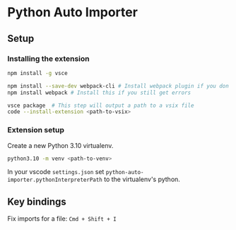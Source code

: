 # Python Auto Importer

## Setup

### Installing the extension

```bash
npm install -g vsce

npm install --save-dev webpack-cli # Install webpack plugin if you don't already have it installed
npm install webpack # Install this if you still get errors

vsce package  # This step will output a path to a vsix file
code --install-extension <path-to-vsix>
```

### Extension setup

Create a new Python 3.10 virtualenv.

```bash
python3.10 -m venv <path-to-venv>
```

In your vscode `settings.json` set `python-auto-importer.pythonInterpreterPath` to the virtualenv's python.

## Key bindings

Fix imports for a file: `Cmd + Shift + I`
